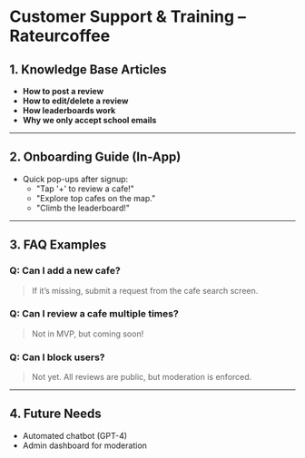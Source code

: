 # Customer Support & Training – Rateurcoffee

## 1. Knowledge Base Articles
- **How to post a review**
- **How to edit/delete a review**
- **How leaderboards work**
- **Why we only accept school emails**

---
## 2. Onboarding Guide (In-App)
- Quick pop-ups after signup:
  - "Tap '+' to review a cafe!"
  - "Explore top cafes on the map."
  - "Climb the leaderboard!"

---
## 3. FAQ Examples
### Q: Can I add a new cafe?
> If it’s missing, submit a request from the cafe search screen.

### Q: Can I review a cafe multiple times?
> Not in MVP, but coming soon!

### Q: Can I block users?
> Not yet. All reviews are public, but moderation is enforced.

---
## 4. Future Needs
- Automated chatbot (GPT-4)
- Admin dashboard for moderation